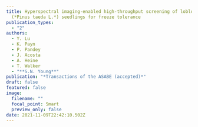 ```yaml
---
title: Hyperspectral imaging-enabled high-throughput screening of loblolly pine
  (*Pinus taeda L.*) seedlings for freeze tolerance
publication_types:
  - "2"
authors:
  - Y. Lu
  - K. Payn
  - P. Pandey
  - J. Acosta
  - A. Heine
  - T. Walker
  - "**S.N. Young**"
publication: "*Transactions of the ASABE (accepted)*"
draft: false
featured: false
image:
  filename: ""
  focal_point: Smart
  preview_only: false
date: 2021-11-09T22:42:10.502Z
---
```


